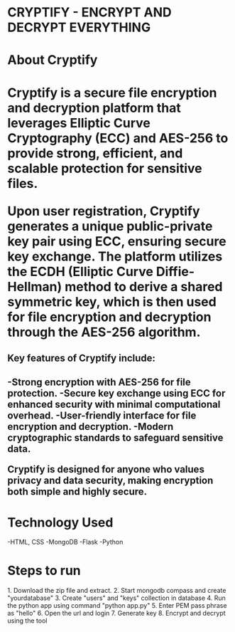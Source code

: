 <h1>CRYPTIFY - ENCRYPT AND DECRYPT EVERYTHING<h1>

<h1>About Cryptify<h1>
  
<p>Cryptify is a secure file encryption and decryption platform that leverages Elliptic Curve Cryptography (ECC) and AES-256 to provide strong, efficient, and scalable protection for sensitive files.</p>

<p>Upon user registration, Cryptify generates a unique public-private key pair using ECC, ensuring secure key exchange. The platform utilizes the ECDH (Elliptic Curve Diffie-Hellman) method to derive a shared symmetric key, which is then used for file encryption and decryption through the AES-256 algorithm.</p>

<h2>Key features of Cryptify include:<h2>
-Strong encryption with AES-256 for file protection.
-Secure key exchange using ECC for enhanced security with minimal computational overhead.
-User-friendly interface for file encryption and decryption.
-Modern cryptographic standards to safeguard sensitive data.
  
Cryptify is designed for anyone who values privacy and data security, making encryption both simple and highly secure.

<h1>Technology Used</h1>
-HTML, CSS
-MongoDB
-Flask
-Python

<h1>Steps to run</h1>
1. Download the zip file and extract.
2. Start mongodb compass and create "yourdatabase"
3. Create "users" and "keys" collection in database
4. Run the python app using command "python app.py"
5. Enter PEM pass phrase as "hello"
6. Open the url and login
7. Generate key
8. Encrypt and decrypt using the tool
